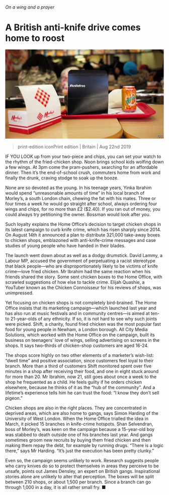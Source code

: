 ###### On a wing and a prayer

# A British anti-knife drive comes home to roost 

![image](images/20190824_BRP501.jpg) 

> print-edition iconPrint edition | Britain | Aug 22nd 2019 

IF YOU LOOK up from your two-piece and chips, you can set your watch to the rhythm of the fried-chicken shop. Noon brings school kids wolfing down a few wings. At 3pm come the pram-pushers, searching for an affordable dinner. Then it’s the end-of-school crush, commuters home from work and finally the drunk, craving stodge to soak up the booze. 

None are so devoted as the young. In his teenage years, Yinka Ibrahim would spend “unreasonable amounts of time” in his local branch of Morley’s, a south London chain, chewing the fat with his mates. Three or four times a week he would go straight after school, always ordering four wings and chips, for no more than £2 ($2.40). If you ran out of money, you could always try petitioning the owner. Bossman would look after you. 

Such loyalty explains the Home Office’s decision to target chicken shops in its latest campaign to curb knife crime, which has risen sharply since 2014. On August 14th it announced a plan to distribute 321,000 take-away boxes to chicken shops, emblazoned with anti-knife-crime messages and case studies of young people who have handed in their blades. 

The launch went down about as well as a dodgy drumstick. David Lammy, a Labour MP, accused the government of perpetuating a racist stereotype that black people—who are disproportionately likely to be victims of knife crime—love fried chicken. Mr Ibrahim had the same reaction when his friends shared the story. Some sent chicken boxes to the Home Office, with scrawled suggestions of how else to tackle crime. Elijah Quashie, a YouTuber known as the Chicken Connoisseur for his reviews of shops, was unimpressed. 

Yet focusing on chicken shops is not completely bird-brained. The Home Office insists that its marketing campaign—which launched last year and has also run at music festivals and in community centres—is aimed at ten- to 21-year-olds of any ethnicity. If so, it is not hard to see why such joints were picked. Shift, a charity, found fried chicken was the most popular fast food for young people in Newham, a London borough. All City Media Solutions, which worked with the Home Office on the campaign, built its business on teenagers’ love of wings, selling advertising on screens in the shops. It says two-thirds of chicken-shop customers are aged 16-24. 

The shops score highly on two other elements of a marketer’s wish-list: “dwell time” and positive association, since customers feel loyal to their branch. More than a third of customers Shift monitored spent over five minutes in a shop after receiving their food, and one in eight stuck around for more than 20. Mr Ibrahim, now 21, still goes about once a week to the shop he frequented as a child. He feels guilty if he orders chicken elsewhere, because he thinks of it as the “hub of the community”. And a lifetime’s experience tells him he can trust the food: “I know they don’t sell pigeon.” 

Chicken shops are also in the right places. They are concentrated in deprived areas, which are also home to gangs, says Simon Harding of the University of West London. When the Home Office trialled the idea in March, it picked 15 branches in knife-crime hotspots. Shan Selvendran, boss of Morley’s, was keen on the campaign because a 15-year-old boy was stabbed to death outside one of his branches last year. And gangs sometimes groom new recruits by buying them fried chicken and then making them repay the debt, for example by running drugs. “There is a logic there,” says Mr Harding. “It’s just the execution has been pretty clunky.” 

Even so, the campaign seems unlikely to work. Research suggests people who carry knives do so to protect themselves in areas they perceive to be unsafe, points out James Densley, an expert on British gangs. Inspirational stories alone are unlikely to alter that perception. The boxes will be split between 210 shops, or about 1,500 per branch. Since a branch can go through 1,000 in a day, it is all rather small fry. ■ 

